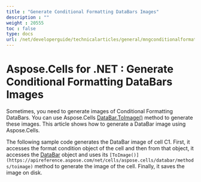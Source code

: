 ```yaml
---
title : "Generate Conditional Formatting DataBars Images" 
description : "" 
weight : 20555 
toc : false
type: docs
url: /net/developerguide/technicalarticles/general/mngconditionalformats/generate+conditional+formatting+databars+images/
---
```


# Aspose.Cells for .NET : Generate Conditional Formatting DataBars Images


Sometimes, you need to generate images of Conditional Formatting DataBars. You can use Aspose.Cells [DataBar.ToImage()](https://apireference.aspose.com/net/cells/aspose.cells/databar/methods/toimage) method to generate these images. This article shows how to generate a DataBar image using Aspose.Cells.

The following sample code generates the DataBar image of cell C1. First, it accesses the format condition object of the cell and then from that object, it accesses the [DataBar](https://apireference.aspose.com/net/cells/aspose.cells/databar) object and uses its `[ToImage()](https://apireference.aspose.com/net/cells/aspose.cells/databar/methods/toimage)` method to generate the image of the cell. Finally, it saves the image on disk.

